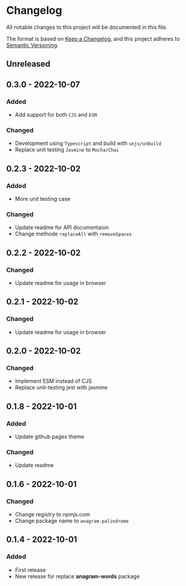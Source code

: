 # Changelog

All notable changes to this project will be documented in this file.

The format is based on [Keep a Changelog](https://keepachangelog.com/en/1.0.0/),
and this project adheres to [Semantic Versioning](https://semver.org/spec/v2.0.0.html).

## Unreleased

## 0.3.0 - 2022-10-07
### Added
- Add support for both `CJS` and `ESM`

### Changed
- Development using `Typescript` and build with `unjs/unbuild`
- Replace unit testing `Jasmine` to `Mocha/Chai`

## 0.2.3 - 2022-10-02
### Added
- More unit testing case

### Changed
- Update readme for API documentaion
- Change methode `replaceAll` with `removeSpaces`

## 0.2.2 - 2022-10-02
### Changed
- Update readme for usage in browser

## 0.2.1 - 2022-10-02
### Changed
- Update readme for usage in browser

## 0.2.0 - 2022-10-02
### Changed
- Implement ESM instead of CJS
- Replace unit-testing jest with jasmine

## 0.1.8 - 2022-10-01
### Added
- Update github pages theme

### Changed
- Update readme

## 0.1.6 - 2022-10-01
### Changed
- Change registry to npmjs.com
- Change package name to `anagram-palindrome`

## 0.1.4 - 2022-10-01
### Added
- First release
- New release for replace **anagram-words** package
